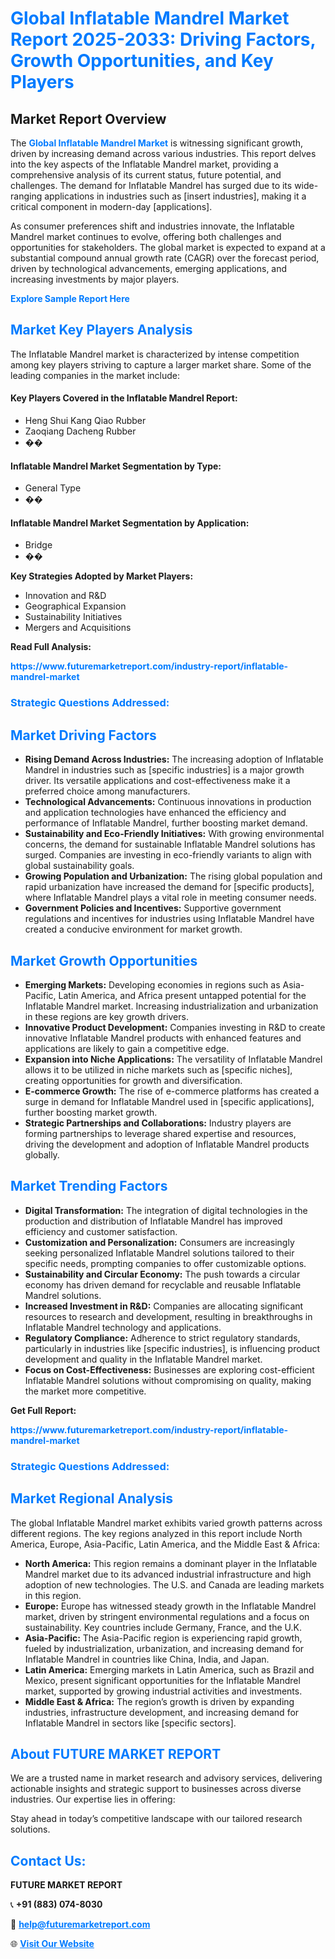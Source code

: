 <h1 style="color: #007BFF;">Global Inflatable Mandrel Market Report 2025-2033: Driving Factors, Growth Opportunities, and Key Players</h1>

<section id="overview">
<h2>Market Report Overview</h2>
<p>The <a href="https://www.futuremarketreport.com/industry-report/inflatable-mandrel-market" style="color: #007BFF; text-decoration: none;"><strong>Global Inflatable Mandrel Market</strong></a> is witnessing significant growth, driven by increasing demand across various industries. This report delves into the key aspects of the Inflatable Mandrel market, providing a comprehensive analysis of its current status, future potential, and challenges. The demand for Inflatable Mandrel has surged due to its wide-ranging applications in industries such as [insert industries], making it a critical component in modern-day [applications].</p>
<p>As consumer preferences shift and industries innovate, the Inflatable Mandrel market continues to evolve, offering both challenges and opportunities for stakeholders. The global market is expected to expand at a substantial compound annual growth rate (CAGR) over the forecast period, driven by technological advancements, emerging applications, and increasing investments by major players.</p>
</section>

<section id="overview">
<p><a href="https://www.futuremarketreport.com/request-sample/reportId=113655" style="color: #007BFF; text-decoration: none;"><strong>Explore Sample Report Here</strong></a></p>
</section>

<section id="key-players">
<h2 style="color: #007BFF;">Market Key Players Analysis</h2>
<p>The Inflatable Mandrel market is characterized by intense competition among key players striving to capture a larger market share. Some of the leading companies in the market include:</p>
<h4>Key Players Covered in the Inflatable Mandrel Report:</h4>
<ul><li>Heng Shui Kang Qiao Rubber</li><li>Zaoqiang Dacheng Rubber</li><li>��</li></ul>
<h4>Inflatable Mandrel Market Segmentation by Type:</h4>
<ul><li>General Type</li><li>��</li></ul>

<h4>Inflatable Mandrel Market Segmentation by Application:</h4>
<ul><li>Bridge</li><li>��</li></ul>
<p><strong>Key Strategies Adopted by Market Players:</strong></p>
<ul>
<li>Innovation and R&D</li>
<li>Geographical Expansion</li>
<li>Sustainability Initiatives</li>
<li>Mergers and Acquisitions</li>
</ul>
</section>

<section>
<p><strong>Read Full Analysis: </strong></p><a href="https://www.futuremarketreport.com/industry-report/inflatable-mandrel-market" style="color: #007BFF; text-decoration: none;"><strong>https://www.futuremarketreport.com/industry-report/inflatable-mandrel-market</strong></a>
<h3 style="color: #007BFF;">Strategic Questions Addressed:</h3>
</section>

<section id="driving-factors">
<h2 style="color: #007BFF;">Market Driving Factors</h2>
<ul>
<li><strong>Rising Demand Across Industries:</strong> The increasing adoption of Inflatable Mandrel in industries such as [specific industries] is a major growth driver. Its versatile applications and cost-effectiveness make it a preferred choice among manufacturers.</li>
<li><strong>Technological Advancements:</strong> Continuous innovations in production and application technologies have enhanced the efficiency and performance of Inflatable Mandrel, further boosting market demand.</li>
<li><strong>Sustainability and Eco-Friendly Initiatives:</strong> With growing environmental concerns, the demand for sustainable Inflatable Mandrel solutions has surged. Companies are investing in eco-friendly variants to align with global sustainability goals.</li>
<li><strong>Growing Population and Urbanization:</strong> The rising global population and rapid urbanization have increased the demand for [specific products], where Inflatable Mandrel plays a vital role in meeting consumer needs.</li>
<li><strong>Government Policies and Incentives:</strong> Supportive government regulations and incentives for industries using Inflatable Mandrel have created a conducive environment for market growth.</li>
</ul>
</section>

<section id="growth-opportunities">
<h2 style="color: #007BFF;">Market Growth Opportunities</h2>
<ul>
<li><strong>Emerging Markets:</strong> Developing economies in regions such as Asia-Pacific, Latin America, and Africa present untapped potential for the Inflatable Mandrel market. Increasing industrialization and urbanization in these regions are key growth drivers.</li>
<li><strong>Innovative Product Development:</strong> Companies investing in R&D to create innovative Inflatable Mandrel products with enhanced features and applications are likely to gain a competitive edge.</li>
<li><strong>Expansion into Niche Applications:</strong> The versatility of Inflatable Mandrel allows it to be utilized in niche markets such as [specific niches], creating opportunities for growth and diversification.</li>
<li><strong>E-commerce Growth:</strong> The rise of e-commerce platforms has created a surge in demand for Inflatable Mandrel used in [specific applications], further boosting market growth.</li>
<li><strong>Strategic Partnerships and Collaborations:</strong> Industry players are forming partnerships to leverage shared expertise and resources, driving the development and adoption of Inflatable Mandrel products globally.</li>
</ul>
</section>

<section id="trending-factors">
<h2 style="color: #007BFF;">Market Trending Factors</h2>
<ul>
<li><strong>Digital Transformation:</strong> The integration of digital technologies in the production and distribution of Inflatable Mandrel has improved efficiency and customer satisfaction.</li>
<li><strong>Customization and Personalization:</strong> Consumers are increasingly seeking personalized Inflatable Mandrel solutions tailored to their specific needs, prompting companies to offer customizable options.</li>
<li><strong>Sustainability and Circular Economy:</strong> The push towards a circular economy has driven demand for recyclable and reusable Inflatable Mandrel solutions.</li>
<li><strong>Increased Investment in R&D:</strong> Companies are allocating significant resources to research and development, resulting in breakthroughs in Inflatable Mandrel technology and applications.</li>
<li><strong>Regulatory Compliance:</strong> Adherence to strict regulatory standards, particularly in industries like [specific industries], is influencing product development and quality in the Inflatable Mandrel market.</li>
<li><strong>Focus on Cost-Effectiveness:</strong> Businesses are exploring cost-efficient Inflatable Mandrel solutions without compromising on quality, making the market more competitive.</li>
</ul>
</section>

<section>
<p><strong>Get Full Report: </strong></p><a href="https://www.futuremarketreport.com/industry-report/inflatable-mandrel-market" style="color: #007BFF; text-decoration: none;"><strong>https://www.futuremarketreport.com/industry-report/inflatable-mandrel-market</strong></a>
<h3 style="color: #007BFF;">Strategic Questions Addressed:</h3>
</section>


<section id="regional-analysis">
<h2 style="color: #007BFF;">Market Regional Analysis</h2>
<p>The global Inflatable Mandrel market exhibits varied growth patterns across different regions. The key regions analyzed in this report include North America, Europe, Asia-Pacific, Latin America, and the Middle East & Africa:</p>
<ul>
<li><strong>North America:</strong> This region remains a dominant player in the Inflatable Mandrel market due to its advanced industrial infrastructure and high adoption of new technologies. The U.S. and Canada are leading markets in this region.</li>
<li><strong>Europe:</strong> Europe has witnessed steady growth in the Inflatable Mandrel market, driven by stringent environmental regulations and a focus on sustainability. Key countries include Germany, France, and the U.K.</li>
<li><strong>Asia-Pacific:</strong> The Asia-Pacific region is experiencing rapid growth, fueled by industrialization, urbanization, and increasing demand for Inflatable Mandrel in countries like China, India, and Japan.</li>
<li><strong>Latin America:</strong> Emerging markets in Latin America, such as Brazil and Mexico, present significant opportunities for the Inflatable Mandrel market, supported by growing industrial activities and investments.</li>
<li><strong>Middle East & Africa:</strong> The region’s growth is driven by expanding industries, infrastructure development, and increasing demand for Inflatable Mandrel in sectors like [specific sectors].</li>
</ul>
</section>

<footer>
<h2 style="color: #007BFF;">About FUTURE MARKET REPORT</h2>
<p>We are a trusted name in market research and advisory services, delivering actionable insights and strategic support to businesses across diverse industries. Our expertise lies in offering:</p>

<p>Stay ahead in today’s competitive landscape with our tailored research solutions.</p>

<h2 style="color: #007BFF;">Contact Us:</h2>
<p><strong>FUTURE MARKET REPORT</strong></p>
<p>📞 <strong>+91 (883) 074-8030</strong></p>
<p>📧 <strong><a href="mailto:help@futuremarketreport.com" style="color: #007BFF;">help@futuremarketreport.com</a></strong></p>
<p>🌐 <strong><a href="https://www.futuremarketreport.com/" style="color: #007BFF;">Visit Our Website</a></strong></p>
</footer>